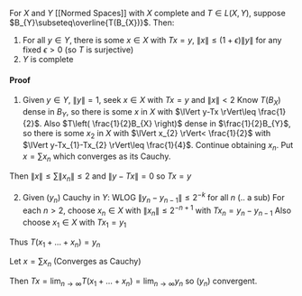 For $X$ and $Y$ [[Normed Spaces]] with $X$ complete and $T\in L(X,Y)$, suppose $B_{Y}\subseteq\overline{T(B_{X})}$.
Then:
1. For all $y\in Y$, there is some $x \in X$ with $Tx=y$, $\lVert x \rVert\leq (1+\epsilon)\lVert y \rVert$ for any fixed $\epsilon>0$ (so $T$ is surjective)
2. $Y$ is complete

#### Proof
1. Given $y\in Y$, $\lVert y \rVert=1$, seek $x \in X$ with $Tx=y$ and $\lVert x \rVert<2$
Know $T(B_{X})$ dense in $B_{Y}$, so there is some $x$ in $X$ with $\lVert y-Tx \rVert\leq \frac{1}{2}$.
Also $T\left( \frac{1}{2}B_{X} \right)$ dense in $\frac{1}{2}B_{Y}$, so there is some $x_{2}$ in $X$ with $\lVert x_{2} \rVert< \frac{1}{2}$ with $\lVert y-Tx_{1}-Tx_{2} \rVert\leq \frac{1}{4}$.
Continue obtaining $x_{n}$.
Put $x=\sum x_{n}$ which converges as its Cauchy.

Then $\lVert x \rVert\leq \sum \lVert x_{n} \rVert\leq 2$ and $\lVert y-Tx \rVert=0$ so $Tx=y$

2. Given $(y_{n})$ Cauchy in $Y$: WLOG $\lVert y_{n}-y_{n-1} \rVert\leq 2^{-k}$ for all $n$ (.. a sub)
For each $n>2$, choose $x_{n}\in X$ with $\lVert x_{n} \rVert \leq 2^{-n+1}$ with $Tx_{n}=y_{n}-y_{n-1}$
Also choose $x_{1}\in X$ with $Tx_{1}=y_{1}$

Thus $T(x_{1}+\dots+x_{n})=y_{n}$

Let $x=\sum x_{n}$ (Converges as Cauchy)

Then $Tx=\lim_{ n \to \infty }T(x_{1}+\dots+x_{n})=\lim_{ n \to \infty }y_{n}$ so $(y_{n})$ convergent.